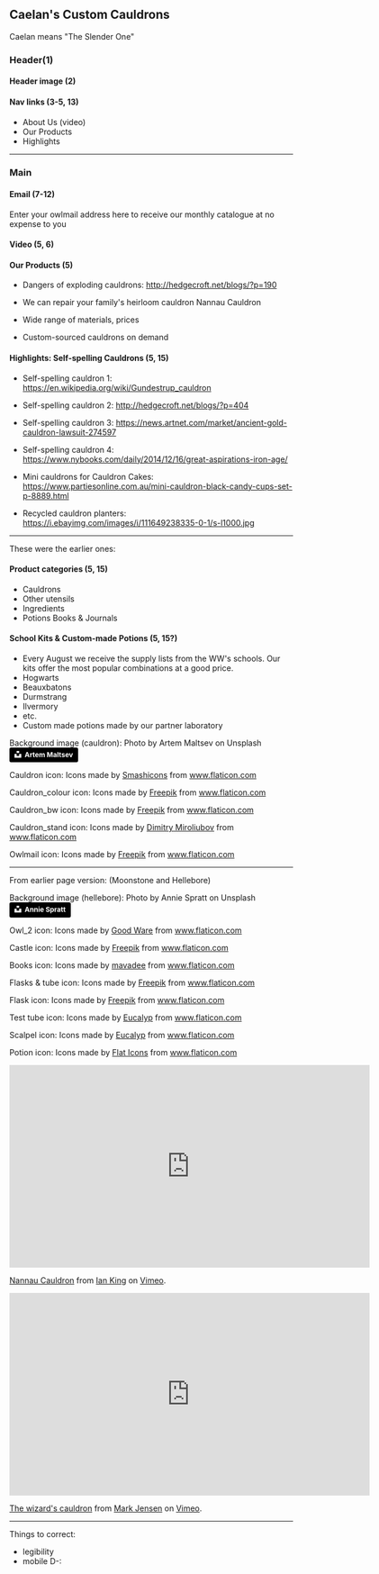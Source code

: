 ## Caelan's Custom Cauldrons

Caelan means "The Slender One"

### Header(1)

#### Header image (2)

#### Nav links (3-5, 13)
- About Us (video)
- Our Products
- Highlights

---

### Main

#### Email (7-12)
Enter your owlmail address here to receive our monthly catalogue at no expense to you

#### Video (5, 6)

#### Our Products (5)
- Dangers of exploding cauldrons:
http://hedgecroft.net/blogs/?p=190



- We can repair your family's heirloom cauldron
Nannau Cauldron

- Wide range of materials, prices

- Custom-sourced cauldrons on demand

#### Highlights: Self-spelling Cauldrons (5, 15)
- Self-spelling cauldron 1:
https://en.wikipedia.org/wiki/Gundestrup_cauldron

- Self-spelling cauldron 2:
http://hedgecroft.net/blogs/?p=404

- Self-spelling cauldron 3:
https://news.artnet.com/market/ancient-gold-cauldron-lawsuit-274597

- Self-spelling cauldron 4:
https://www.nybooks.com/daily/2014/12/16/great-aspirations-iron-age/

- Mini cauldrons for Cauldron Cakes:
https://www.partiesonline.com.au/mini-cauldron-black-candy-cups-set-p-8889.html

- Recycled cauldron planters:
https://i.ebayimg.com/images/i/111649238335-0-1/s-l1000.jpg

---
These were the earlier ones:

#### Product categories (5, 15)
- Cauldrons
- Other utensils
- Ingredients
- Potions Books & Journals

#### School Kits & Custom-made Potions (5, 15?)
- Every August we receive the supply lists from the WW's schools. Our kits offer the most popular combinations at a good price.
- Hogwarts
- Beauxbatons
- Durmstrang
- Ilvermory
- etc.
- Custom made potions made by our partner laboratory

Background image (cauldron):
Photo by Artem Maltsev on Unsplash
<a style="background-color:black;color:white;text-decoration:none;padding:4px 6px;font-family:-apple-system, BlinkMacSystemFont, &quot;San Francisco&quot;, &quot;Helvetica Neue&quot;, Helvetica, Ubuntu, Roboto, Noto, &quot;Segoe UI&quot;, Arial, sans-serif;font-size:12px;font-weight:bold;line-height:1.2;display:inline-block;border-radius:3px" href="https://unsplash.com/@art_maltsev?utm_medium=referral&amp;utm_campaign=photographer-credit&amp;utm_content=creditBadge" target="_blank" rel="noopener noreferrer" title="Download free do whatever you want high-resolution photos from Artem Maltsev"><span style="display:inline-block;padding:2px 3px"><svg xmlns="http://www.w3.org/2000/svg" style="height:12px;width:auto;position:relative;vertical-align:middle;top:-2px;fill:white" viewBox="0 0 32 32"><title>unsplash-logo</title><path d="M10 9V0h12v9H10zm12 5h10v18H0V14h10v9h12v-9z"></path></svg></span><span style="display:inline-block;padding:2px 3px">Artem Maltsev</span></a>

Cauldron icon:
Icons made by <a href="https://www.flaticon.com/authors/smashicons" title="Smashicons">Smashicons</a> from <a href="https://www.flaticon.com/" title="Flaticon"> www.flaticon.com</a>

Cauldron_colour icon:
Icons made by <a href="https://www.flaticon.com/authors/freepik" title="Freepik">Freepik</a> from <a href="https://www.flaticon.com/" title="Flaticon"> www.flaticon.com</a>

Cauldron_bw icon:
Icons made by <a href="http://www.freepik.com/" title="Freepik">Freepik</a> from <a href="https://www.flaticon.com/" title="Flaticon"> www.flaticon.com</a>

Cauldron_stand icon:
Icons made by <a href="https://www.flaticon.com/authors/dimitry-miroliubov" title="Dimitry Miroliubov">Dimitry Miroliubov</a> from <a href="https://www.flaticon.com/" title="Flaticon"> www.flaticon.com</a>

Owlmail icon:
Icons made by <a href="https://www.flaticon.com/authors/freepik" title="Freepik">Freepik</a> from <a href="https://www.flaticon.com/" title="Flaticon"> www.flaticon.com</a>

---

From earlier page version: (Moonstone and Hellebore)

Background image (hellebore):
Photo by Annie Spratt on Unsplash
<a style="background-color:black;color:white;text-decoration:none;padding:4px 6px;font-family:-apple-system, BlinkMacSystemFont, &quot;San Francisco&quot;, &quot;Helvetica Neue&quot;, Helvetica, Ubuntu, Roboto, Noto, &quot;Segoe UI&quot;, Arial, sans-serif;font-size:12px;font-weight:bold;line-height:1.2;display:inline-block;border-radius:3px" href="https://unsplash.com/@anniespratt?utm_medium=referral&amp;utm_campaign=photographer-credit&amp;utm_content=creditBadge" target="_blank" rel="noopener noreferrer" title="Download free do whatever you want high-resolution photos from Annie Spratt"><span style="display:inline-block;padding:2px 3px"><svg xmlns="http://www.w3.org/2000/svg" style="height:12px;width:auto;position:relative;vertical-align:middle;top:-2px;fill:white" viewBox="0 0 32 32"><title>unsplash-logo</title><path d="M10 9V0h12v9H10zm12 5h10v18H0V14h10v9h12v-9z"></path></svg></span><span style="display:inline-block;padding:2px 3px">Annie Spratt</span></a>

Owl_2 icon:
Icons made by <a href="https://www.flaticon.com/authors/good-ware" title="Good Ware">Good Ware</a> from <a href="https://www.flaticon.com/" title="Flaticon"> www.flaticon.com</a>

Castle icon:
Icons made by <a href="http://www.freepik.com/" title="Freepik">Freepik</a> from <a href="https://www.flaticon.com/" title="Flaticon"> www.flaticon.com</a>

Books icon:
Icons made by <a href="https://www.flaticon.com/authors/mavadee" title="mavadee">mavadee</a> from <a href="https://www.flaticon.com/" title="Flaticon"> www.flaticon.com</a>

Flasks & tube icon:
Icons made by <a href="http://www.freepik.com/" title="Freepik">Freepik</a> from <a href="https://www.flaticon.com/" title="Flaticon"> www.flaticon.com</a>

Flask icon:
Icons made by <a href="http://www.freepik.com/" title="Freepik">Freepik</a> from <a href="https://www.flaticon.com/" title="Flaticon"> www.flaticon.com</a>

Test tube icon:
Icons made by <a href="https://www.flaticon.com/authors/eucalyp" title="Eucalyp">Eucalyp</a> from <a href="https://www.flaticon.com/" title="Flaticon"> www.flaticon.com</a>

Scalpel icon:
Icons made by <a href="https://creativemarket.com/eucalyp" title="Eucalyp">Eucalyp</a> from <a href="https://www.flaticon.com/" title="Flaticon"> www.flaticon.com</a>

Potion icon:
Icons made by <a href="https://www.flaticon.com/authors/flat-icons" title="Flat Icons">Flat Icons</a> from <a href="https://www.flaticon.com/" title="Flaticon"> www.flaticon.com</a>

<iframe src="https://player.vimeo.com/video/309629772?title=0&byline=0&portrait=0" width="640" height="360" frameborder="0" allow="autoplay; fullscreen" allowfullscreen></iframe>
<p><a href="https://vimeo.com/309629772">Nannau Cauldron</a> from <a href="https://vimeo.com/snowdonia">Ian King</a> on <a href="https://vimeo.com">Vimeo</a>.</p>

<iframe src="https://player.vimeo.com/video/163630685" width="640" height="360" frameborder="0" allow="autoplay; fullscreen" allowfullscreen></iframe>
<p><a href="https://vimeo.com/163630685">The wizard&#039;s cauldron</a> from <a href="https://vimeo.com/user6241448">Mark Jensen</a> on <a href="https://vimeo.com">Vimeo</a>.</p>

---

Things to correct:

- legibility
- mobile D-:
